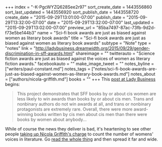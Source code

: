 +++
index = "-K-PgcWYZQ628See2r97"
sort_create_date = 1443556860
sort_last_updated = 1443556920
sort_publish_date = 1443558720
create_date = "2015-09-29T13:01:00-07:00"
publish_date = "2015-09-29T13:32:00-07:00"
date = "2015-09-29T13:32:00-07:00"
last_updated = "2015-09-29T13:02:00-07:00"
preview_url = "85ba7497-87ac-73fb-9d2d-f73e5be144b3"
name = "Sci-fi book awards are just as biased against women as literary book awards"
title = "Sci-fi book awards are just as biased against women as literary book awards"
subtype = "Note"
type = "notes"
link = "http://ladybusiness.dreamwidth.org/2015/09/29/gender-discrimination-in-sff-awards.html"
shareimage = ""
twitterauto = "Science fiction awards are just as biased against the voices of women as literary fiction awards."
facebookauto = ""
make_image_tweet = ""
notes_byline = ["writers/paul-constant.md"]
notes_tags = ["notes/sci-fi-book-awards-are-just-as-biased-against-women-as-literary-book-awards.md"]
notes_about = ["authors/nicola-griffith.md"]
books = ""
+++
This [post at Lady Business](http://ladybusiness.dreamwidth.org/2015/09/29/gender-discrimination-in-sff-awards.html) begins:

<blockquote>This project demonstrates that SFF books by or about cis women are less likely to win awards than books by or about cis men. Trans and nonbinary authors do not win awards at all, and trans or nonbinary protagonists are extremely rare. Overall, there were more award-winning books written by cis men about cis men than there were books by women about anybody...</blockquote>

While of course the news they deliver is bad, it's heartening to see other people [taking up Nicola Griffith's charge](http://seattlereviewofbooks.com/notes/2015/07/27/talking-with-nicola-griffith-about-the-importance-of-counting-womens-stories/) to count the number of womens' voices in literature. Go [read the whole thing](http://ladybusiness.dreamwidth.org/2015/09/29/gender-discrimination-in-sff-awards.html) and then spread it far and wide.
